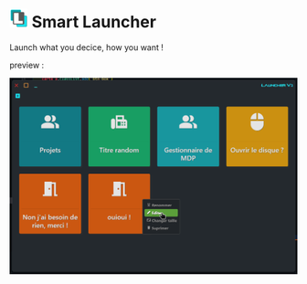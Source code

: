 # ![1675345758724](image/README/1675345758724.png) Smart Launcher

Launch what you decice, how you want !

preview :


![1675345611213](image/README/1675345611213.png)
